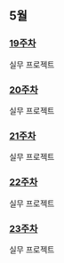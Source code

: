 ## 5월
### [19주차](https://github.com/Imseongjoo/TIL/tree/master/06_May/Week_19)
실무 프로젝트
### [20주차](https://github.com/Imseongjoo/TIL/tree/master/06_May/Week_20)
실무 프로젝트
### [21주차](https://github.com/Imseongjoo/TIL/tree/master/06_May/Week_21)
실무 프로젝트
### [22주차](https://github.com/Imseongjoo/TIL/tree/master/06_May/Week_22)
실무 프로젝트
### [23주차](https://github.com/Imseongjoo/TIL/tree/master/06_May/Week_23)
실무 프로젝트